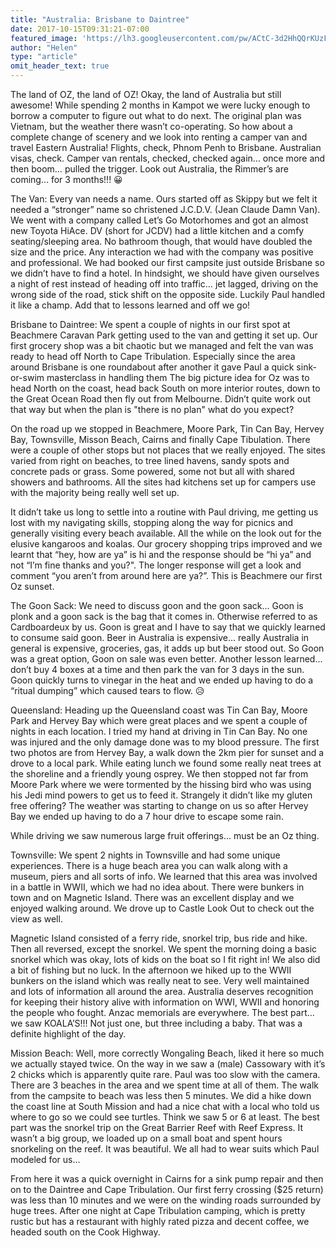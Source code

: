 ```yaml
---
title: "Australia: Brisbane to Daintree"
date: 2017-10-15T09:31:21-07:00
featured_image: 'https://lh3.googleusercontent.com/pw/ACtC-3d2HhQQrKUzFP5jATb0uJX6deRXXtNJ_FetfdPra4kJ5g3BexRjwIuYO54LTmIB4tkCwnk8rlPTlgO05sorPMW8T6iXDpMLG5lrkce7pV_3zwM18tpefsZwV1C9Scxb30X3MfHfvhDqdnmGTSQJtGXF5A=w1210-h908-no'
author: "Helen"
type: "article"
omit_header_text: true
---
```


The land of OZ, the land of OZ!  Okay, the land of Australia but still awesome!  While spending 2 months in Kampot we were lucky enough to borrow a computer to figure out what to do next.  The original plan was Vietnam, but the weather there wasn’t co-operating.  So how about a complete change of scenery and we look into renting a camper van and travel Eastern Australia!  Flights, check, Phnom Penh to Brisbane.  Australian visas, check.  Camper van rentals, checked, checked again… once more and then boom… pulled the trigger.  Look out Australia, the Rimmer’s are coming… for 3 months!!! 😀

 The Van:
Every van needs a name.  Ours started off as Skippy but we felt it needed a “stronger” name so christened J.C.D.V. (Jean Claude Damn Van).  We went with a company called Let’s Go Motorhomes and got an almost new Toyota HiAce.  DV (short for JCDV) had a little kitchen and a comfy seating/sleeping area.  No bathroom though, that would have doubled the size and the price.  Any interaction we had with the company was positive and professional.  We had booked our first campsite just outside Brisbane so we didn’t have to find a hotel.  In hindsight, we should have given ourselves a night of rest instead of heading off into traffic… jet lagged, driving on the wrong side of the road, stick shift on the opposite side.  Luckily Paul handled it like a champ.  Add that to lessons learned and off we go!



Brisbane to Daintree:
We spent a couple of nights in our first spot at Beachmere Caravan Park getting used to the van and getting it set up.  Our first grocery shop was a bit chaotic but we managed and felt the van was ready to head off North to Cape Tribulation.  Especially since the area around Brisbane is one roundabout after another it gave Paul a quick sink-or-swim masterclass in handling them  The big picture idea for Oz was to head North on the coast, head back South on more interior routes,  down to the Great Ocean Road then fly out from Melbourne.  Didn’t quite work out that way but when the plan is "there is no plan" what do you expect?

On the road up we stopped in Beachmere, Moore Park, Tin Can Bay, Hervey Bay, Townsville, Misson Beach, Cairns and finally Cape Tibulation.  There were a couple of other stops but not places that we really enjoyed.  The sites varied from right on beaches, to tree lined havens, sandy spots and concrete pads or grass.  Some powered, some not but all with shared showers and bathrooms.  All the sites had kitchens set up for campers use with the majority being really well set up.

It didn’t take us long to settle into a routine with Paul driving, me getting us lost with my navigating skills, stopping along the way for picnics and generally visiting every beach available.  All the while on the look out for the elusive kangaroos and koalas.  Our grocery shopping trips improved and we learnt that “hey, how are ya” is hi and the response should be “hi ya” and not “I’m fine thanks and you?".  The longer response will get a look and comment “you aren’t from around here are ya?”.  This is Beachmere our first Oz sunset.

The Goon Sack:
We need to discuss goon and the goon sack…  Goon is plonk and a goon sack is the bag that it comes in.  Otherwise referred to as Cardboardeux by us.  Goon is great and I have to say that we quickly learned to consume said goon.  Beer in Australia is expensive… really Australia in general is expensive, groceries, gas, it adds up but beer stood out.  So Goon was a great option,  Goon on sale was even better.  Another lesson learned… don’t buy 4 boxes at a time and then park the van for 3 days in the sun.  Goon quickly turns to vinegar in the heat and we ended up having to do a “ritual dumping” which caused tears to flow.  😥



Queensland:
Heading up the Queensland coast was Tin Can Bay, Moore Park and Hervey Bay which were great places and we spent a couple of nights in each location.  I tried my hand at driving in Tin Can Bay.  No one was injured and the only damage done was to my blood pressure.  The first two photos are from Hervey Bay, a walk down the 2km pier for sunset and a drove to a local park.  While eating lunch we found some really neat trees at the shoreline and a friendly young osprey.  We then stopped not far from Moore Park where we were tormented by the hissing bird who was using his Jedi mind powers to get us to feed it.  Strangely it didn’t like my gluten free offering?  The weather was starting to change on us so after Hervey Bay we ended up having to do a 7 hour drive to escape some rain.






While driving we saw numerous large fruit offerings… must be an Oz thing.



Townsville:
We spent 2 nights in Townsville and had some unique experiences.  There is a huge beach area you can walk along with a museum, piers and all sorts of info.  We learned that this area was involved in a battle in WWII, which we had no idea about.  There were bunkers in town and on Magnetic Island.  There was an excellent display and we enjoyed walking around.  We drove up to Castle Look Out to check out the view as well.





Magnetic Island consisted of a ferry ride, snorkel trip, bus ride and hike.  Then all reversed, except the snorkel.  We spent the morning doing a basic snorkel which was okay, lots of kids on the boat so I fit right in!  We also did a bit of fishing but no luck.  In the afternoon we hiked up to the WWII bunkers on the island which was really neat to see.  Very well maintained and lots of information all around the area.  Australia deserves recognition for keeping their history alive with information on WWI, WWII and honoring the people who fought.  Anzac memorials are everywhere.  The best part… we saw KOALA’S!!!  Not just one, but three including a baby.  That was a definite highlight of the day. 






Mission Beach:
Well, more correctly Wongaling Beach, liked it here so much we actually stayed twice.  On the way in we saw a (male) Cassowary with it’s 2 chicks which is apparently quite  rare.  Paul was too slow with the camera.  There are 3 beaches in the area and we spent time at all of them.  The walk from the campsite to beach was less then 5 minutes.  We did a hike down the coast line at South Mission and had a nice chat with a local who told us where to go so we could see turtles.  Think we saw 5 or 6 at least.  The best part was the snorkel trip on the Great Barrier Reef with Reef Express.  It wasn’t a big group, we loaded up on a small boat and spent hours snorkeling on the reef.  It was beautiful.  We all had to wear suits which Paul modeled for us…





From here it was a quick overnight in Cairns for a sink pump repair and then on to the Daintree and Cape Tribulation.  Our first ferry crossing ($25 return) was less than 10 minutes and we were on the winding roads surrounded by huge trees.  After one night at Cape Tribulation camping, which is pretty rustic but has a restaurant with highly rated pizza and decent coffee, we headed south on the Cook Highway. 




